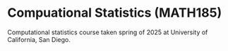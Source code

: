 
# Compuational Statistics (MATH185)
Computational statistics course taken spring of 2025 at University of California, San Diego.
